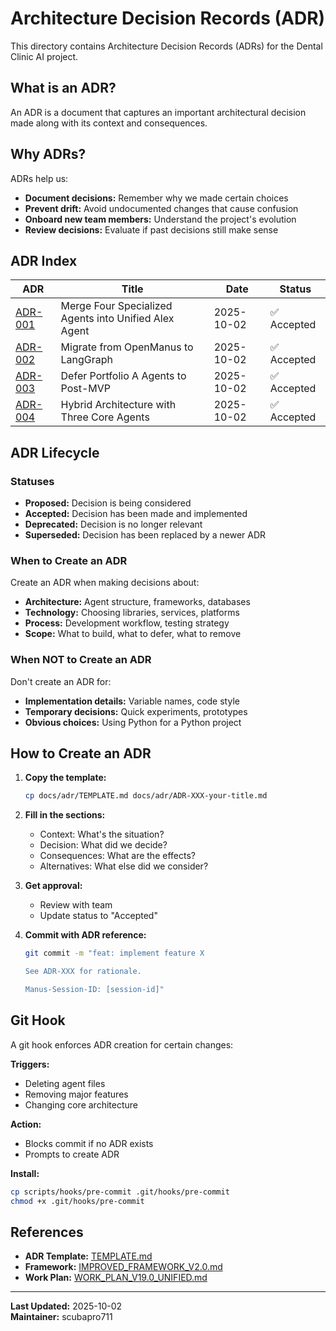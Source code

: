 # Architecture Decision Records (ADR)

This directory contains Architecture Decision Records (ADRs) for the Dental Clinic AI project.

## What is an ADR?

An ADR is a document that captures an important architectural decision made along with its context and consequences.

## Why ADRs?

ADRs help us:
- **Document decisions:** Remember why we made certain choices
- **Prevent drift:** Avoid undocumented changes that cause confusion
- **Onboard new team members:** Understand the project's evolution
- **Review decisions:** Evaluate if past decisions still make sense

## ADR Index

| ADR | Title | Date | Status |
|-----|-------|------|--------|
| [ADR-001](./ADR-001-merge-four-agents-into-alex.md) | Merge Four Specialized Agents into Unified Alex Agent | 2025-10-02 | ✅ Accepted |
| [ADR-002](./ADR-002-openmanus-to-langgraph-migration.md) | Migrate from OpenManus to LangGraph | 2025-10-02 | ✅ Accepted |
| [ADR-003](./ADR-003-defer-portfolio-a-to-post-mvp.md) | Defer Portfolio A Agents to Post-MVP | 2025-10-02 | ✅ Accepted |
| [ADR-004](./ADR-004-hybrid-architecture-three-agents.md) | Hybrid Architecture with Three Core Agents | 2025-10-02 | ✅ Accepted |

## ADR Lifecycle

### Statuses

- **Proposed:** Decision is being considered
- **Accepted:** Decision has been made and implemented
- **Deprecated:** Decision is no longer relevant
- **Superseded:** Decision has been replaced by a newer ADR

### When to Create an ADR

Create an ADR when making decisions about:
- **Architecture:** Agent structure, frameworks, databases
- **Technology:** Choosing libraries, services, platforms
- **Process:** Development workflow, testing strategy
- **Scope:** What to build, what to defer, what to remove

### When NOT to Create an ADR

Don't create an ADR for:
- **Implementation details:** Variable names, code style
- **Temporary decisions:** Quick experiments, prototypes
- **Obvious choices:** Using Python for a Python project

## How to Create an ADR

1. **Copy the template:**
   ```bash
   cp docs/adr/TEMPLATE.md docs/adr/ADR-XXX-your-title.md
   ```

2. **Fill in the sections:**
   - Context: What's the situation?
   - Decision: What did we decide?
   - Consequences: What are the effects?
   - Alternatives: What else did we consider?

3. **Get approval:**
   - Review with team
   - Update status to "Accepted"

4. **Commit with ADR reference:**
   ```bash
   git commit -m "feat: implement feature X

   See ADR-XXX for rationale.

   Manus-Session-ID: [session-id]"
   ```

## Git Hook

A git hook enforces ADR creation for certain changes:

**Triggers:**
- Deleting agent files
- Removing major features
- Changing core architecture

**Action:**
- Blocks commit if no ADR exists
- Prompts to create ADR

**Install:**
```bash
cp scripts/hooks/pre-commit .git/hooks/pre-commit
chmod +x .git/hooks/pre-commit
```

## References

- **ADR Template:** [TEMPLATE.md](./TEMPLATE.md)
- **Framework:** [IMPROVED_FRAMEWORK_V2.0.md](../../IMPROVED_FRAMEWORK_V2.md)
- **Work Plan:** [WORK_PLAN_V19.0_UNIFIED.md](../../WORK_PLAN_V19.0_UNIFIED.md)

---

**Last Updated:** 2025-10-02  
**Maintainer:** scubapro711
